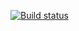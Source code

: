 [![Build status](https://ci.appveyor.com/api/projects/status/vaiavbb6orh2as8i?svg=true)](https://ci.appveyor.com/project/ShalopaykaQA/ci)